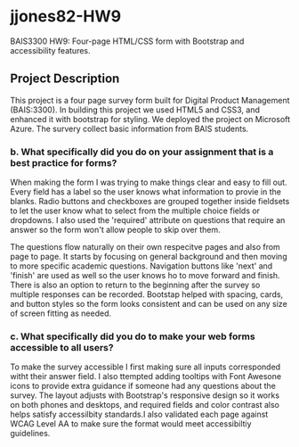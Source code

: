 # jjones82-HW9
BAIS3300 HW9: Four-page HTML/CSS form with Bootstrap and accessibility features.

## Project Description
This project is a four page survey form built for Digital Product Management (BAIS:3300). In building this project we used HTML5 and CSS3, and enhanced it with bootstrap for styling. We deployed the project on Microsoft Azure. The survery collect basic information from BAIS students. 

### b. What specifically did you do on your assignment that is a best practice for forms? 
When making the form I was trying to make things clear and easy to fill out. Every field has a label so the user knows what information to provie in the blanks. Radio buttons and checkboxes are grouped together inside fieldsets to let the user know what to select from the multiple choice fields or dropdowns. I also used the 'required' attribute on questions that require an answer so the form won't allow people to skip over them. 

The questions flow naturally on their own respecitve pages and also from page to page. It starts by focusing on general background and then moving to more specific academic questions. Navigation buttons like 'next' and 'finish' are used as well so the user knows ho to move forward and finish. There is also an option to return to the beginning after the survey so multiple responses can be recorded. Bootstap helped with spacing, cards, and button styles so the form looks consistent and can be used on any size of screen fitting as needed.  

### c. What specifically did you do to make your web forms accessible to all users?
To make the survey accessible I first making sure all inputs corresponded witht their answer field. I also ttempted adding tooltips with Font Awesone icons to provide extra guidance if someone had any questions about the survey. The layout adjusts with Bootstrap's responsive design so it works on both phones and desktops, and required fields and color contrast also helps satisfy accessilbity standards.I also validated each page against WCAG Level AA to make sure the format would meet accessibiltiy guidelines. 
